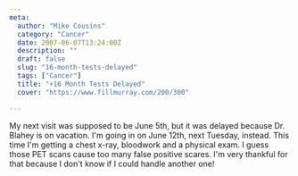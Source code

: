 ```yaml
---
meta:
  author: "Mike Cousins"
  category: "Cancer"
  date: 2007-06-07T13:24:00Z
  description: ""
  draft: false
  slug: "16-month-tests-delayed"
  tags: ["Cancer"]
  title: "+16 Month Tests Delayed"
  cover: "https://www.fillmurray.com/200/300"

---
```


My next visit was supposed to be June 5th, but it was delayed because Dr. Blahey
is on vacation. I'm going in on June 12th, next Tuesday, instead. This time I'm
getting a chest x-ray, bloodwork and a physical exam. I guess those PET scans
cause too many false positive scares. I'm very thankful for that because I don't
know if I could handle another one!